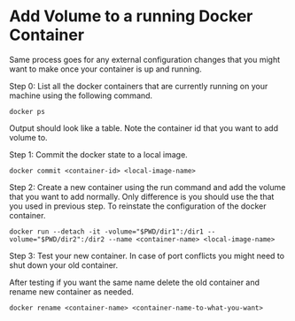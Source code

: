 # Add Volume to a running Docker Container

Same process goes for any external configuration changes that you might want to make once your container is up and running.

Step 0: List all the docker containers that are currently running on your machine using the following command.

```closure
docker ps
```

Output should look like a table. Note the container id that you want to add volume to.

Step 1: Commit the docker state to a local image. 

```closure
docker commit <container-id> <local-image-name>
```

Step 2: Create a new container using the run command and add the volume that you want to add normally. Only difference is you should use the <local-image-name> that you used in previous step. To reinstate the configuration of the docker container.

```closure
docker run --detach -it -volume="$PWD/dir1":/dir1 --volume="$PWD/dir2":/dir2 --name <container-name> <local-image-name>
```

Step 3: Test your new container. In case of port conflicts you might need to shut down your old container.

After testing if you want the same name delete the old container and rename new container as needed.

```closure
docker rename <container-name> <container-name-to-what-you-want>
```
